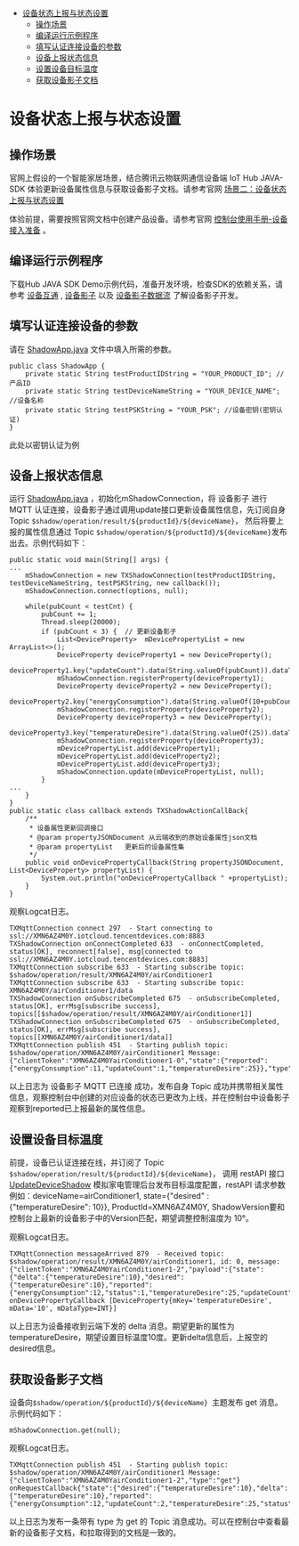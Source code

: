 * [设备状态上报与状态设置](#设备状态上报与状态设置)
  * [操作场景](#操作场景)
  * [编译运行示例程序](#编译运行示例程序)
  * [填写认证连接设备的参数](#填写认证连接设备的参数)
  * [设备上报状态信息](#设备上报状态信息)
  * [设置设备目标温度](#设置设备目标温度)
  * [获取设备影子文档](#获取设备影子文档)

# 设备状态上报与状态设置
## 操作场景
官网上假设的一个智能家居场景，结合腾讯云物联网通信设备端 IoT Hub JAVA-SDK 体验更新设备属性信息与获取设备影子文档。请参考官网 [场景二：设备状态上报与状态设置](https://cloud.tencent.com/document/product/634/11914)

体验前提，需要按照官网文档中创建产品设备。请参考官网 [控制台使用手册-设备接入准备](https://cloud.tencent.com/document/product/634/14442) 。

## 编译运行示例程序

下载Hub JAVA SDK Demo示例代码，准备开发环境，检查SDK的依赖关系，请参考 [设备互通](https://github.com/tencentyun/iot-device-java/tree/master/hub-device-java/docs/设备互通.md#编译运行示例程序) , [设备影子](https://cloud.tencent.com/document/product/634/11918) 以及 [设备影子数据流](https://cloud.tencent.com/document/product/634/14072) 了解设备影子开发。

## 填写认证连接设备的参数

请在 [ShadowApp.java](https://github.com/tencentyun/iot-device-java/blob/master/hub-device-java/src/main/java/com/tencent/iot/hub/device/java/ShadowApp.java) 文件中填入所需的参数。

```
public class ShadowApp {
    private static String testProductIDString = "YOUR_PRODUCT_ID"; //产品ID
    private static String testDeviceNameString = "YOUR_DEVICE_NAME"; //设备名称
    private static String testPSKString = "YOUR_PSK"; //设备密钥(密钥认证)
}
```
此处以密钥认证为例

## 设备上报状态信息

运行 [ShadowApp.java](https://github.com/tencentyun/iot-device-java/blob/master/hub-device-java/src/main/java/com/tencent/iot/hub/device/java/ShadowApp.java) ，初始化mShadowConnection，将 设备影子 进行 MQTT 认证连接，设备影子通过调用update接口更新设备属性信息，先订阅自身 Topic `$shadow/operation/result/${productId}/${deviceName}`， 然后将要上报的属性信息通过 Topic `$shadow/operation/${productId}/${deviceName}`发布出去。示例代码如下：

```
public static void main(String[] args) {
...
    mShadowConnection = new TXShadowConnection(testProductIDString, testDeviceNameString, testPSKString, new callback());
    mShadowConnection.connect(options, null);

    while(pubCount < testCnt) {
        pubCount += 1;
        Thread.sleep(20000);
        if (pubCount < 3) {  // 更新设备影子
            List<DeviceProperty>  mDevicePropertyList = new ArrayList<>();
            DeviceProperty deviceProperty1 = new DeviceProperty();
            deviceProperty1.key("updateCount").data(String.valueOf(pubCount)).dataType(TXShadowConstants.JSONDataType.INT);
            mShadowConnection.registerProperty(deviceProperty1);
            DeviceProperty deviceProperty2 = new DeviceProperty();
            deviceProperty2.key("energyConsumption").data(String.valueOf(10+pubCount)).dataType(TXShadowConstants.JSONDataType.INT);
            mShadowConnection.registerProperty(deviceProperty2);
            DeviceProperty deviceProperty3 = new DeviceProperty();
            deviceProperty3.key("temperatureDesire").data(String.valueOf(25)).dataType(TXShadowConstants.JSONDataType.INT);
            mShadowConnection.registerProperty(deviceProperty3);
            mDevicePropertyList.add(deviceProperty1);
            mDevicePropertyList.add(deviceProperty2);
            mDevicePropertyList.add(deviceProperty3);
            mShadowConnection.update(mDevicePropertyList, null);
        }
...
    }
}
public static class callback extends TXShadowActionCallBack{
    /**
     * 设备属性更新回调接口
     * @param propertyJSONDocument 从云端收到的原始设备属性json文档
     * @param propertyList   更新后的设备属性集
     */
    public void onDevicePropertyCallback(String propertyJSONDocument, List<DeviceProperty> propertyList) {
        System.out.println("onDevicePropertyCallback " +propertyList);
    }
}
```

观察Logcat日志。
```
TXMqttConnection connect 297  - Start connecting to ssl://XMN6AZ4M0Y.iotcloud.tencentdevices.com:8883
TXShadowConnection onConnectCompleted 633  - onConnectCompleted, status[OK], reconnect[false], msg[connected to ssl://XMN6AZ4M0Y.iotcloud.tencentdevices.com:8883]
TXMqttConnection subscribe 633  - Starting subscribe topic: $shadow/operation/result/XMN6AZ4M0Y/airConditioner1
TXMqttConnection subscribe 633  - Starting subscribe topic: XMN6AZ4M0Y/airConditioner1/data
TXShadowConnection onSubscribeCompleted 675  - onSubscribeCompleted, status[OK], errMsg[subscribe success], topics[[$shadow/operation/result/XMN6AZ4M0Y/airConditioner1]]
TXShadowConnection onSubscribeCompleted 675  - onSubscribeCompleted, status[OK], errMsg[subscribe success], topics[[XMN6AZ4M0Y/airConditioner1/data]]
TXMqttConnection publish 451  - Starting publish topic: $shadow/operation/XMN6AZ4M0Y/airConditioner1 Message: {"clientToken":"XMN6AZ4M0YairConditioner1-0","state":{"reported":{"energyConsumption":11,"updateCount":1,"temperatureDesire":25}},"type":"update","version":0}
```
以上日志为 设备影子 MQTT 已连接 成功，发布自身 Topic 成功并携带相关属性信息，观察控制台中创建的对应设备的状态已更改为上线，并在控制台中设备影子观察到reported已上报最新的属性信息。

## 设置设备目标温度

前提，设备已认证连接在线，并订阅了 Topic `$shadow/operation/result/${productId}/${deviceName}`， 调用 restAPI 接口 [UpdateDeviceShadow](https://console.cloud.tencent.com/api/explorer?Product=iotcloud&Version=2018-06-14&Action=UpdateDeviceShadow&SignVersion=) 模拟家电管理后台发布目标温度配置，restAPI 请求参数例如：deviceName=airConditioner1, state={"desired" : {"temperatureDesire": 10}}, ProductId=XMN6AZ4M0Y, ShadowVersion要和控制台上最新的设备影子中的Version匹配，期望调整控制温度为 10°。

观察Logcat日志。
```
TXMqttConnection messageArrived 879  - Received topic: $shadow/operation/result/XMN6AZ4M0Y/airConditioner1, id: 0, message: {"clientToken":"XMN6AZ4M0YairConditioner1-2","payload":{"state":{"delta":{"temperatureDesire":10},"desired":{"temperatureDesire":10},"reported":{"energyConsumption":12,"status":1,"temperatureDesire":25,"updateCount":2}},"timestamp":1603269222843,"version":25},"result":0,"timestamp":1603269269,"type":"get"}
onDevicePropertyCallback [DeviceProperty{mKey='temperatureDesire', mData='10', mDataType=INT}]
```
以上日志为设备接收到云端下发的 delta 消息。期望更新的属性为temperatureDesire，期望设置目标温度10度。更新delta信息后，上报空的desired信息。

## 获取设备影子文档

设备向`$shadow/operation/${productId}/${deviceName} `主题发布 get 消息。示例代码如下：

```
mShadowConnection.get(null);
```

观察Logcat日志。
```
TXMqttConnection publish 451  - Starting publish topic: $shadow/operation/XMN6AZ4M0Y/airConditioner1 Message: {"clientToken":"XMN6AZ4M0YairConditioner1-2","type":"get"}
onRequestCallback{"state":{"desired":{"temperatureDesire":10},"delta":{"temperatureDesire":10},"reported":{"energyConsumption":12,"updateCount":2,"temperatureDesire":25,"status":1}},"version":32,"timestamp":1603269797600}
```
以上日志为发布一条带有 type 为 get 的 Topic 消息成功。可以在控制台中查看最新的设备影子文档，和拉取得到的文档是一致的。
